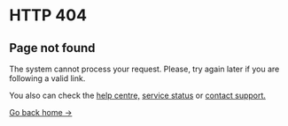 # HTTP 404

## Page not found

The system cannot process your request. Please, try again later if you are following a valid link.

You also can check the [help centre,](/help-centre) [service status](https://status.ophuscado.com) or [contact support.](mailto:support@ophuscado.com)

[Go back home →](/)
